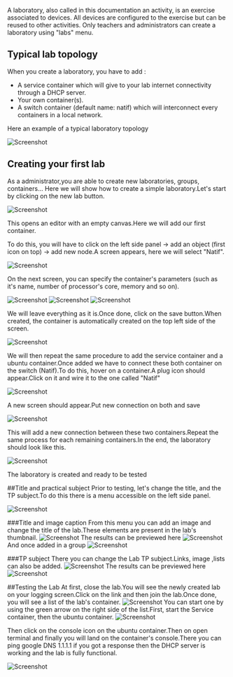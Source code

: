 A laboratory, also called in this documentation an activity, is an exercise associated to devices. All devices are configured to the exercise but can be reused to other activities. Only teachers and administrators can create a laboratory using "labs" menu.
## Typical lab topology
When you create a laboratory, you have to add :

- A service container which will give to your lab internet connectivity through a DHCP server.
- Your own container(s).
- A switch container (default name: natif) which will interconnect every containers in a local network.

 Here an example of a typical laboratory topology
 
![Screenshot](/images/Administrator/first-lab/labtopology.png)
 
## Creating your first lab
 
 As a administrator,you are able to create new laboratories, groups, containers... Here we will show how to create a simple laboratory.Let's start by clicking on the new lab button.
 
 ![Screenshot](/images/Administrator/first-lab/lab_creation.png)
 
 This opens an editor with an empty canvas.Here we will add our first container.

To do this, you will have to click on the left side panel -> add an object (first icon on top) -> add new node.A screen appears, here we will select "Natif". 
 
 ![Screenshot](/images/Administrator/first-lab/nodeadd1.png)
 
 On the next screen, you can specify the container's parameters (such as it's name, number of processor's core, memory and so on).
 
 ![Screenshot](/images/Administrator/first-lab/nodeadd2.png)
 ![Screenshot](/images/Administrator/first-lab/nodeadd3.png)
 ![Screenshot](/images/Administrator/first-lab/nodeadd4.png)
 
 We will leave everything as it is.Once done, click on the save button.When created, the container is automatically created on the top left side of the screen.
 
![Screenshot](/images/Administrator/first-lab/nodeadd5.png)

We will then repeat the same procedure to add the service container and a ubuntu container.Once added we have to connect these both container on the switch (Natif).To do this, hover on a container.A plug icon should appear.Click on it and wire it to the one called "Natif"

![Screenshot](/images/Administrator/first-lab/connect.png)

A new screen should appear.Put new connection on both and save
 
![Screenshot](/images/Administrator/first-lab/connectionadd.png)

This will add a new connection between these two containers.Repeat the same process for each remaining containers.In the end, the laboratory should look like this.

![Screenshot](/images/Administrator/first-lab/labtopology.png)

The laboratory is created and ready to be tested

##Title and practical subject
Prior to testing, let's change the title, and the TP subject.To do this there is a menu accessible on the left side panel.

![Screenshot](/images/Administrator/first-lab/SubjectEdit.png)

###Title and image caption
From this menu you can add an image and change the title of the lab.These elements are present in the lab's thumbnail.
![Screenshot](/images/Administrator/first-lab/LabEdit.png)
The results can be previewed here
![Screenshot](/images/Administrator/first-lab/PracticalSubject.png)
And once added in a group
![Screenshot](/images/Administrator/first-lab/Administrator_profile1.png)

###TP subject
There you can change the Lab TP subject.Links, image ,lists can also be added.
![Screenshot](/images/Administrator/first-lab/EditPracticalSubject.png)
The results can be previewed here
![Screenshot](/images/Administrator/first-lab/LabDetails1.png)

##Testing the Lab
At first, close the lab.You will see the newly created lab on your logging screen.Click on the link and then join the lab.Once done, you will see a list of the lab's container.
![Screenshot](/images/Administrator/first-lab/Lab_Start.png)
You can start one by using the green arrow on the right side of the list.First, start the Service container, then the ubuntu container.
![Screenshot](/images/Administrator/first-lab/Lab_running.png)

Then click on the console icon on the ubuntu container.Then on open terminal and finally you will land on the container's console.There you can ping google DNS 1.1.1.1 if you got a response then the DHCP server is working and the lab is fully functional.

![Screenshot](/images/Administrator/first-lab/LabFinalTest.png)

